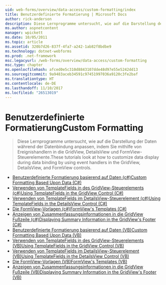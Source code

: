 ```yaml
---
uid: web-forms/overview/data-access/custom-formatting/index
title: Benutzerdefinierte Formatierung | Microsoft Docs
author: rick-anderson
description: Diese Lernprogramme untersucht, wie auf die Darstellung der Daten während der Datenbindung anpassen, indem Sie mithilfe von Ereignishandlern in die GridView, DetailsView und FormView-Steuerelemente.
ms.author: aspnetcontent
manager: wpickett
ms.date: 10/05/2011
ms.topic: article
ms.assetid: 320b7d26-837f-4fa7-a242-1ab82f8bdbe9
ms.technology: dotnet-webforms
ms.prod: .net-framework
msc.legacyurl: /web-forms/overview/data-access/custom-formatting
msc.type: chapter
ms.openlocfilehash: afced0e5c310d8843107dde48d97e55e5242dd13
ms.sourcegitcommit: 9a9483aceb34591c97451997036a9120c3fe2baf
ms.translationtype: HT
ms.contentlocale: de-DE
ms.lasthandoff: 11/10/2017
ms.locfileid: "26513019"
---
```

<a name="custom-formatting"></a><span data-ttu-id="63b4d-103">Benutzerdefinierte Formatierung</span><span class="sxs-lookup"><span data-stu-id="63b4d-103">Custom Formatting</span></span>
====================
> <span data-ttu-id="63b4d-104">Diese Lernprogramme untersucht, wie auf die Darstellung der Daten während der Datenbindung anpassen, indem Sie mithilfe von Ereignishandlern in die GridView, DetailsView und FormView-Steuerelemente.</span><span class="sxs-lookup"><span data-stu-id="63b4d-104">These tutorials look at how to customize data display during data binding by using event handlers in the GridView, DetailsView, and FormView controls.</span></span>


- [<span data-ttu-id="63b4d-105">Benutzerdefinierte Formatierung basierend auf Daten (c#)</span><span class="sxs-lookup"><span data-stu-id="63b4d-105">Custom Formatting Based Upon Data (C#)</span></span>](custom-formatting-based-upon-data-cs.md)
- [<span data-ttu-id="63b4d-106">Verwenden von TemplateFields in des GridView-Steuerelements (c#)</span><span class="sxs-lookup"><span data-stu-id="63b4d-106">Using TemplateFields in the GridView Control (C#)</span></span>](using-templatefields-in-the-gridview-control-cs.md)
- [<span data-ttu-id="63b4d-107">Verwenden von TemplateFields im DetailsView-Steuerelement (c#)</span><span class="sxs-lookup"><span data-stu-id="63b4d-107">Using TemplateFields in the DetailsView Control (C#)</span></span>](using-templatefields-in-the-detailsview-control-cs.md)
- [<span data-ttu-id="63b4d-108">Die FormView-Vorlagen (c#)</span><span class="sxs-lookup"><span data-stu-id="63b4d-108">FormView's Templates (C#)</span></span>](using-the-formview-s-templates-cs.md)
- [<span data-ttu-id="63b4d-109">Anzeigen von Zusammenfassungsinformationen in die GridView Fußzeile (c#)</span><span class="sxs-lookup"><span data-stu-id="63b4d-109">Displaying Summary Information in the GridView's Footer (C#)</span></span>](displaying-summary-information-in-the-gridview-s-footer-cs.md)
- [<span data-ttu-id="63b4d-110">Benutzerdefinierte Formatierung basierend auf Daten (VB)</span><span class="sxs-lookup"><span data-stu-id="63b4d-110">Custom Formatting Based Upon Data (VB)</span></span>](custom-formatting-based-upon-data-vb.md)
- [<span data-ttu-id="63b4d-111">Verwenden von TemplateFields in des GridView-Steuerelements (VB)</span><span class="sxs-lookup"><span data-stu-id="63b4d-111">Using TemplateFields in the GridView Control (VB)</span></span>](using-templatefields-in-the-gridview-control-vb.md)
- [<span data-ttu-id="63b4d-112">Verwenden von TemplateFields im DetailsView-Steuerelement (VB)</span><span class="sxs-lookup"><span data-stu-id="63b4d-112">Using TemplateFields in the DetailsView Control (VB)</span></span>](using-templatefields-in-the-detailsview-control-vb.md)
- [<span data-ttu-id="63b4d-113">Die FormView-Vorlagen (VB)</span><span class="sxs-lookup"><span data-stu-id="63b4d-113">FormView's Templates (VB)</span></span>](using-the-formview-s-templates-vb.md)
- [<span data-ttu-id="63b4d-114">Anzeigen von Zusammenfassungsinformationen in die GridView Fußzeile (VB)</span><span class="sxs-lookup"><span data-stu-id="63b4d-114">Displaying Summary Information in the GridView's Footer (VB)</span></span>](displaying-summary-information-in-the-gridview-s-footer-vb.md)
